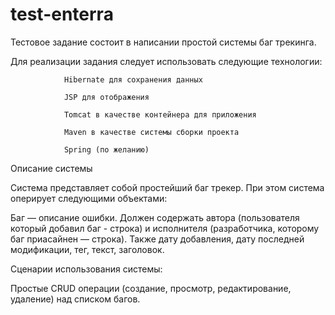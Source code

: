 test-enterra
=============

Тестовое задание состоит в написании простой системы баг трекинга.

Для реализации задания следует использовать следующие технологии:

                Hibernate для сохранения данных

                JSP для отображения

                Tomcat в качестве контейнера для приложения

                Maven в качестве системы сборки проекта

                Spring (по желанию)

Описание системы

Система представляет собой простейший баг трекер. При этом система оперирует следующими объектами:

Баг — описание ошибки. Должен содержать автора (пользователя который добавил баг - строка) и исполнителя (разработчика, которому баг приасайнен — строка). Также дату добавления, дату последней модификации, тег, текст, заголовок.

Сценарии использования системы:

Простые CRUD операции (создание, просмотр, редактирование, удаление)  над списком багов.
